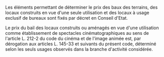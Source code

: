 Les éléments permettant de déterminer le prix des baux des terrains, des locaux construits en vue d'une seule utilisation et des locaux à usage exclusif de bureaux sont fixés par décret en Conseil d'Etat.

Le prix du bail des locaux construits ou aménagés en vue d'une utilisation comme établissement de spectacles cinématographiques au sens de l'article L. 212-2 du code du cinéma et de l'image animée est, par dérogation aux articles L. 145-33 et suivants du présent code, déterminé selon les seuls usages observés dans la branche d'activité considérée.
